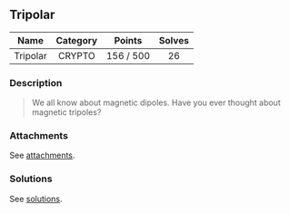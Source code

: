 ## Tripolar

|  Name  |  Category  |  Points  |  Solves  |
| :----: | :----: | :----: | :----: |
|  Tripolar  |  CRYPTO  |  156 / 500  |  26  |

### Description
> We all know about magnetic dipoles. Have you ever thought about magnetic tripoles?

### Attachments
See [attachments](https://github.com/roadicing/ctf-writeups/tree/main/2020/asisctf-quals/tripolar/attachments).

### Solutions
See [solutions](https://github.com/roadicing/ctf-writeups/tree/main/2020/asisctf-quals/tripolar/solutions).